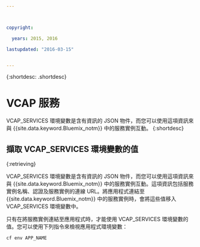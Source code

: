 ```yaml
---



copyright:

  years: 2015, 2016

lastupdated: "2016-03-15"


---
```


{:shortdesc: .shortdesc}

# VCAP 服務


VCAP_SERVICES 環境變數是含有資訊的 JSON 物件，而您可以使用這項資訊來與 {{site.data.keyword.Bluemix_notm}} 中的服務實例互動。
{:shortdesc}


## 擷取 VCAP_SERVICES 環境變數的值
{:retrieving}

VCAP_SERVICES 環境變數是含有資訊的 JSON 物件，而您可以使用這項資訊來與 {{site.data.keyword.Bluemix_notm}} 中的服務實例互動。這項資訊包括服務實例名稱、認證及服務實例的連線 URL。將應用程式連結至 {{site.data.keyword.Bluemix_notm}} 中的服務實例時，會將這些值移入 VCAP_SERVICES 環境變數中。

只有在將服務實例連結至應用程式時，才能使用 VCAP_SERVICES 環境變數的值。您可以使用下列指令來檢視應用程式環境變數：

```
cf env APP_NAME
```
